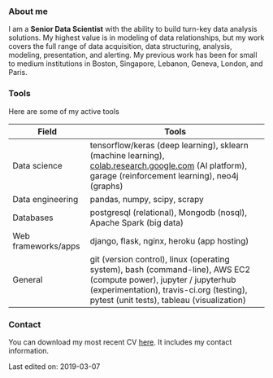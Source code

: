 ### About me
I am a **Senior Data Scientist** with the ability to build turn-key data analysis solutions. My highest value is in modeling of data relationships, but my work covers the full range of data acquisition, data structuring, analysis, modeling, presentation, and alerting. My previous work has been for small to medium institutions in Boston, Singapore, Lebanon, Geneva, London, and Paris.

### Tools
Here are some of my active tools

| Field               | Tools                                                                                                                                                                                                        |
|---------------------|--------------------------------------------------------------------------------------------------------------------------------------------------------------------------------------------------------------|
| Data science        | tensorflow/keras (deep learning), sklearn (machine learning), [colab.research.google.com](https://colab.research.google.com) (AI platform), garage (reinforcement learning), neo4j (graphs)                  |
| Data engineering    | pandas, numpy, scipy, scrapy                                                                                                                                                                                 |
| Databases           | postgresql (relational), Mongodb (nosql), Apache Spark (big data)                                                                                                                                            |
| Web frameworks/apps | django, flask, nginx, heroku (app hosting)                                                                                                                                                                   |
| General             | git (version control), linux (operating system), bash (command-line), AWS EC2 (compute power), jupyter / jupyterhub (experimentation), travis-ci.org (testing), pytest (unit tests), tableau (visualization) |


### Contact
You can download my most recent CV [here](https://www.dropbox.com/s/xnr9m4fv60tt8iv/CV-ShadiAkiki-201903.pdf?dl=0). It includes my contact information.

Last edited on: 2019-03-07
